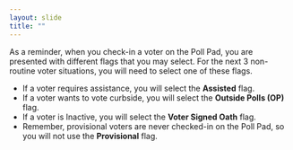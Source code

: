 ```yaml
---
layout: slide
title: ""
---
```


As a reminder, when you check-in a voter on the Poll Pad, you are presented with different flags that you may select. For the next 3 non-routine voter situations, you will need to select one of these flags.

-   If a voter requires assistance, you will select the **Assisted** flag.
-   If a voter wants to vote curbside, you will select the **Outside Polls (OP)** flag.
-   If a voter is Inactive, you will select the **Voter Signed Oath** flag.
-   Remember, provisional voters are never checked-in on the Poll Pad, so you will not use the **Provisional** flag.